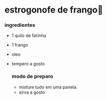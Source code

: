# estrogonofe de frango:chicken:



### ingredientes

- 1 quilo de farinha

- 1 frango

- oleo

- tempero a gosto

  ### modo de preparo

  - misture tudo em uma panela.
  - sirva a gosto

  


